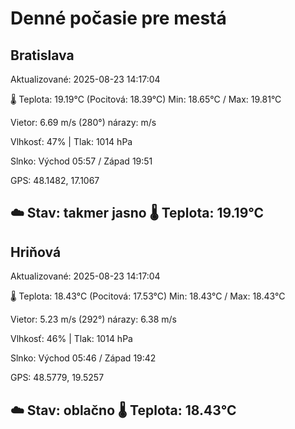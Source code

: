 ﻿# Denné počasie pre mestá

## Bratislava
Aktualizované: 2025-08-23 14:17:04

🌡️ Teplota: 19.19°C 
(Pocitová: 18.39°C)
Min: 18.65°C / Max: 19.81°C

Vietor: 6.69 m/s    (280°) 
nárazy:  m/s

Vlhkosť: 47% | Tlak: 1014 hPa

Slnko: Východ 05:57 / Západ 19:51

GPS: 48.1482, 17.1067

☁️ Stav: takmer jasno        🌡️ Teplota: 19.19°C
---

## Hriňová
Aktualizované: 2025-08-23 14:17:04

🌡️ Teplota: 18.43°C 
(Pocitová: 17.53°C)
Min: 18.43°C / Max: 18.43°C

Vietor: 5.23 m/s (292°)
nárazy: 6.38 m/s

Vlhkosť: 46% | Tlak: 1014 hPa

Slnko: Východ 05:46 / Západ 19:42

GPS: 48.5779, 19.5257

☁️ Stav: oblačno        🌡️ Teplota: 18.43°C
---
